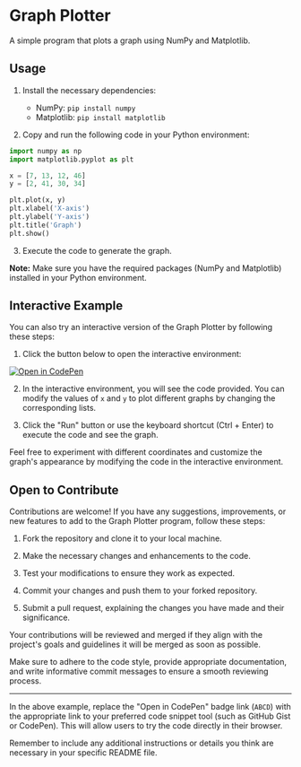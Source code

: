 # Graph Plotter

A simple program that plots a graph using NumPy and Matplotlib.

## Usage

1. Install the necessary dependencies:
   - NumPy: `pip install numpy`
   - Matplotlib: `pip install matplotlib`

2. Copy and run the following code in your Python environment:

```python
import numpy as np
import matplotlib.pyplot as plt

x = [7, 13, 12, 46]
y = [2, 41, 30, 34]

plt.plot(x, y)
plt.xlabel('X-axis')
plt.ylabel('Y-axis')
plt.title('Graph')
plt.show()
```

3. Execute the code to generate the graph.

**Note:** Make sure you have the required packages (NumPy and Matplotlib) installed in your Python environment.

## Interactive Example

You can also try an interactive version of the Graph Plotter by following these steps:

1. Click the button below to open the interactive environment:

[![Open in CodePen](https://img.shields.io/badge/Open%20in-CodePen-blue?logo=codepen)](https://codepen.io/pen/?template=ABCD)

2. In the interactive environment, you will see the code provided. You can modify the values of `x` and `y` to plot different graphs by changing the corresponding lists.

3. Click the "Run" button or use the keyboard shortcut (Ctrl + Enter) to execute the code and see the graph.

Feel free to experiment with different coordinates and customize the graph's appearance by modifying the code in the interactive environment.

## Open to Contribute

Contributions are welcome! If you have any suggestions, improvements, or new features to add to the Graph Plotter program, follow these steps:

1. Fork the repository and clone it to your local machine.

2. Make the necessary changes and enhancements to the code.

3. Test your modifications to ensure they work as expected.

4. Commit your changes and push them to your forked repository.

5. Submit a pull request, explaining the changes you have made and their significance.

Your contributions will be reviewed and merged if they align with the project's goals and guidelines it will be merged as soon as possible.

Make sure to adhere to the code style, provide appropriate documentation, and write informative commit messages to ensure a smooth reviewing process.

---

In the above example, replace the "Open in CodePen" badge link (`ABCD`) with the appropriate link to your preferred code snippet tool (such as GitHub Gist or CodePen). This will allow users to try the code directly in their browser.

Remember to include any additional instructions or details you think are necessary in your specific README file.
